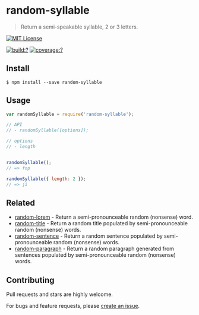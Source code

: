 # random-syllable

> Return a semi-speakable syllable, 2 or 3 letters.


[![MIT License](https://img.shields.io/badge/license-MIT_License-green.svg?style=flat-square)](https://github.com/mock-end/random-syllable/blob/master/LICENSE)

[![build:?](https://img.shields.io/travis/mock-end/random-syllable/master.svg?style=flat-square)](https://travis-ci.org/mock-end/random-syllable)
[![coverage:?](https://img.shields.io/coveralls/mock-end/random-syllable/master.svg?style=flat-square)](https://coveralls.io/github/mock-end/random-syllable)


## Install

```
$ npm install --save random-syllable
```

## Usage

```js
var randomSyllable = require('random-syllable');

// API
// - randomSyllable([options]);

// options
// - length


randomSyllable();
// => fop

randomSyllable({ length: 2 });
// => ji
```

## Related

- [random-lorem](https://github.com/mock-end/random-lorem) - Return a semi-pronounceable random (nonsense) word.
- [random-title](https://github.com/mock-end/random-title) - Return a random title populated by semi-pronounceable random (nonsense) words.
- [random-sentence](https://github.com/mock-end/random-sentence) - Return a random sentence populated by semi-pronounceable random (nonsense) words.
- [random-paragraph](https://github.com/mock-end/random-paragraph) - Return a random paragraph generated from sentences populated by semi-pronounceable random (nonsense) words.


## Contributing

Pull requests and stars are highly welcome.

For bugs and feature requests, please [create an issue](https://github.com/mock-end/random-syllable/issues/new).
